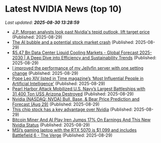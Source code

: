 # Latest NVIDIA News (top 10)
_Last updated: **2025-08-30 13:28:59**_

- [J.P. Morgan analysts look past Nvidia's tepid outlook, lift target price](https://economictimes.indiatimes.com/markets/stocks/news/j-p-morgan-analysts-look-past-nvidias-tepid-outlook-lift-target-price/articleshow/123586097.cms) (Published: 2025-08-29)
- [The AI bubble and a potential stock market crash](https://theweek.com/business/markets/the-ai-bubble-and-a-potential-stock-market-crash) (Published: 2025-08-29)
- [$5.47 Bn Data Center Liquid Cooling Markets - Global Forecast 2025-2030 | A Deep Dive into Efficiency and Sustainability Trends](https://www.globenewswire.com/news-release/2025/08/29/3141503/28124/en/5-47-Bn-Data-Center-Liquid-Cooling-Markets-Global-Forecast-2025-2030-A-Deep-Dive-into-Efficiency-and-Sustainability-Trends.html) (Published: 2025-08-29)
- [I improved the performance of my Jellyfin server with one setting change](https://www.xda-developers.com/jellyfin-server-performance-boost/) (Published: 2025-08-29)
- [Pope Leo XIV listed in Time magazine’s ‘Most Influential People in Artificial Intelligence’](https://www.catholicnewsagency.com/news/266247/pope-leo-xiv-listed-in-time-magazine-s-most-influential-people-in-artificial-intelligence) (Published: 2025-08-29)
- [Pearl Harbor Attack Mobilized U.S. Navy’s Largest Battleships with 31,400 Ton USS Arizona Destroyed](https://biztoc.com/x/08f0c5fc28d8332a) (Published: 2025-08-29)
- [Nvidia (NASDAQ: NVDA) Bull, Base, & Bear Price Prediction and Forecast (Aug 29)](https://biztoc.com/x/e546c585ebed93bf) (Published: 2025-08-29)
- [This chip stock has a key advantage over Nvidia](https://biztoc.com/x/4e314c5bffa7de3a) (Published: 2025-08-29)
- [Bitcoin Miner And AI Play Iren Jumps 17% On Earnings And This New Nvidia Status](https://biztoc.com/x/eb313c419b25879b) (Published: 2025-08-29)
- [MSI’s gaming laptop with the RTX 5070 is $1,099 and includes Battlefield 6 - The Verge](https://slashdot.org/firehose.pl?op=view&amp;id=178928504) (Published: 2025-08-29)

